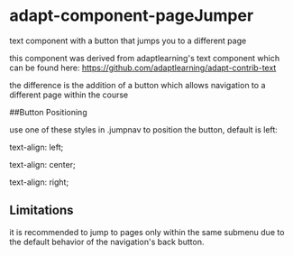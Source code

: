 # adapt-component-pageJumper
text component with a button that jumps you to a different page



this component was derived from adaptlearning's text component which can be found here: https://github.com/adaptlearning/adapt-contrib-text



the difference is the addition of a button which allows navigation to a different page within the course



##Button Positioning

use one of these styles in .jumpnav to position the button, default is left:

text-align: left;

text-align: center;

text-align: right;



## Limitations

it is recommended to jump to pages only within the same submenu due to the default behavior of the navigation's back button.
